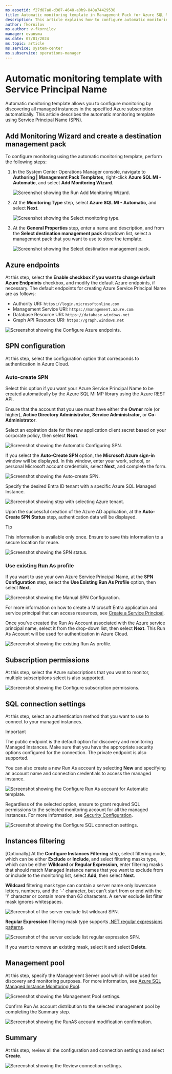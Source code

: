 ```yaml
---
ms.assetid: f27d87a8-d387-4648-a0b9-848a74429538
title: Automatic monitoring template in Management Pack for Azure SQL Managed Instance using service principal name
description: This article explains how to configure automatic monitoring template with Service Principal Name in Management Pack for Azure SQL Managed Instance.
author: fkornilov
ms.author: v-fkornilov
manager: evansma
ms.date: 07/01/2024
ms.topic: article
ms.service: system-center
ms.subservice: operations-manager
---
```


# Automatic monitoring template with Service Principal Name

Automatic monitoring template allows you to configure monitoring by discovering all managed instances in the specified Azure subscription automatically. This article describes the automatic monitoring template using Service Principal Name (SPN).

## Add Monitoring Wizard and create a destination management pack

To configure monitoring using the automatic monitoring template, perform the following steps:

1. In the System Center Operations Manager console, navigate to **Authoring | Management Pack Templates**, right-click **Azure SQL MI - Automatic**, and select **Add Monitoring Wizard**.

    ![Screenshot showing the Run Add Monitoring Wizard.](./media/managed-instance-management-pack/running-monitoring-wizard.png)

2. At the **Monitoring Type** step, select **Azure SQL MI - Automatic**, and select **Next**.

    ![Screenshot showing the Select monitoring type.](./media/managed-instance-management-pack/selecting-monitoring-type.png)

3. At the **General Properties** step, enter a name and description, and from the **Select destination management pack** dropdown list, select a management pack that you want to use to store the template.

    ![Screenshot showing the Select destination management pack.](./media/managed-instance-management-pack/destination-management-pack.png)

## Azure endpoints

At this step, select the **Enable checkbox if you want to change default Azure Endpoints** checkbox, and modify the default Azure endpoints, if necessary. The default endpoints for creating Azure Service Principal Name are as follows:

- Authority URI: `https://login.microsoftonline.com`
- Management Service URI: `https://management.azure.com`
- Database Resource URI: `https://database.windows.net`  
- Graph API Resource URI: `https://graph.windows.net`

![Screenshot showing the Configure Azure endpoints.](./media/managed-instance-management-pack/configuring-azure-endpoints.png)

## SPN configuration

At this step, select the configuration option that corresponds to authentication in Azure Cloud.

### Auto-create SPN

Select this option if you want your Azure Service Principal Name to be created automatically by the Azure SQL MI MP library using the Azure REST API.

Ensure that the account that you use must have either the **Owner** role (or higher), **Active Directory Administrator**, **Service Administrator**, or **Сo-Administrator**.

Select an expiration date for the new application client secret based on your corporate policy, then select **Next**.

![Screenshot showing the Automatic Configuring SPN.](./media/managed-instance-management-pack/spn-configuration.png)

If you select the **Auto-Create SPN** option, the **Microsoft Azure sign-in** window will be displayed. In this window, enter your work, school, or personal Microsoft account credentials, select **Next**, and complete the form.

![Screenshot showing the Auto-create SPN.](./media/managed-instance-management-pack/auto-create-spn.png)

Specify the desired Entra ID tenant with a specific Azure SQL Managed Instance.

![Screenshot showing step with selecting Azure tenant.](./media/managed-instance-management-pack/selecting-tenant-id.png)

Upon the successful creation of the Azure AD application, at the **Auto-Create SPN Status** step, authentication data will be displayed.

> [!TIP]
> This information is available only once. Ensure to save this information to a secure location for reuse.

![Screenshot showing the SPN status.](./media/managed-instance-management-pack/auto-create-spn-status.png)

### Use existing Run As profile

If you want to use your own Azure Service Principal Name, at the **SPN Configuration** step, select the **Use Existing Run As Profile** option, then select **Next**.

![Screenshot showing the Manual SPN Configuration.](./media/managed-instance-management-pack/use-existing-runas.png)

For more information on how to create a Microsoft Entra application and service principal that can access resources, see [Create a Service Principal](managed-instance-management-pack-service-principal.md).

Once you've created the Run As Account associated with the Azure service principal name, select it from the drop-down list, then select **Next**. This Run As Account will be used for authentication in Azure Cloud.

![Screenshot showing the existing Run As profile.](./media/managed-instance-management-pack/set-runas-account-manual.png)

## Subscription permissions

At this step, select the Azure subscriptions that you want to monitor, multiple subscriptions select is also supported.

![Screenshot showing the Configure subscription permissions.](./media/managed-instance-management-pack/subscription-permissions.png)

## SQL connection settings

At this step, select an authentication method that you want to use to connect to your managed instances.

> [!IMPORTANT]
> The public endpoint is the default option for discovery and monitoring Managed Instances. Make sure that you have the appropriate security options configured for the connection. The private endpoint is also supported.

You can also create a new Run As account by selecting **New** and specifying an account name and connection credentials to access the managed instance.

![Screenshot showing the Configure Run As account for Automatic template.](./media/managed-instance-management-pack/new-run-as-account-automatic-template.png)

Regardless of the selected option, ensure to grant required SQL permissions to the selected monitoring account for all the managed instances. For more information, see [Security Configuration](managed-instance-management-pack-security-configuration.md).

![Screenshot showing the Configure SQL connection settings.](./media/managed-instance-management-pack/sql-connection-settings.png)

## Instances filtering

[Optionally] At the **Configure Instances Filtering** step, select filtering mode, which can be either **Exclude** or **Include**, and select filtering masks type, which can be either **Wildcard** or **Regular Expression**, enter filtering masks that should match Managed Instance names that you want to exclude from or include to the monitoring list, select **Add**, then select **Next**.

**Wildcard** filtering mask type can contain a server name only lowercase letters, numbers, and the '-' character, but can't start from or end with the '\\' character or contain more than 63 characters. A server exclude list filter mask ignores whitespaces.

![Screenshot of the server exclude list wildcard SPN.](./media/managed-instance-management-pack/configure-instances-filtering-wildcard.png)

**Regular Expression** filtering mask type supports [.NET regular expressions patterns](/dotnet/standard/base-types/regular-expressions).

![Screenshot of the server exclude list regular expression SPN.](./media/managed-instance-management-pack/configure-instances-filtering-regex.png)

If you want to remove an existing mask, select it and select **Delete**.

## Management pool

At this step, specify the Management Server pool which will be used for discovery and monitoring purposes. For more information, see [Azure SQL Managed Instance Monitoring Pool](managed-instance-management-pack-monitoring-pool.md).

![Screenshot showing the Management Pool settings.](./media/managed-instance-management-pack/choose-management-pool.png)

Confirm Run As account distribution to the selected management pool by completing the Summary step.

![Screenshot showing the RunAS account modification confirmation.](./media/managed-instance-management-pack/allowing-runas-modification.png)

## Summary

At this step, review all the configuration and connection settings and select **Create**.

![Screenshot showing the Review connection settings.](./media/managed-instance-management-pack/review-connection-settings.png)
